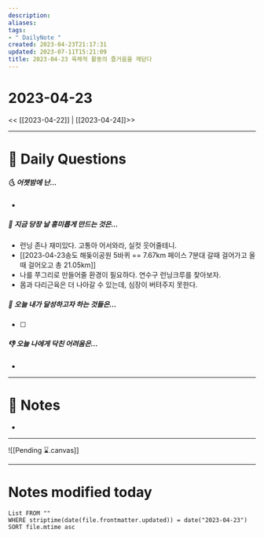 ```yaml
---
description:
aliases: 
tags:
- " DailyNote "
created: 2023-04-23T21:17:31
updated: 2023-07-11T15:21:09
title: 2023-04-23 육체적 활동의 즐거움을 깨닫다
---
```


# 2023-04-23

<< [[2023-04-22]] | [[2023-04-24]]>>

---
# 📅 Daily Questions

##### 🌜 어젯밤에 난...

- 

##### 🙌 지금 당장 날 흥미롭게 만드는 것은...

- 런닝 존나 재미있다. 고통아 어서와라, 실컷 웃어줄테니.
- [[2023-04-23송도 해돚이공원 5바퀴 == 7.67km 페이스 7분대 갈때 걸어가고 올때 걸어오고 총 21.05km]]
- 나를 쭈그리로 만들어줄 환경이 필요하다. 연수구 런닝크루를 찾아보자.
- 몸과 다리근육은 더 나아갈 수 있는데, 심장이 버텨주지 못한다.

##### 🚀 오늘 내가 달성하고자 하는 것들은...

- [ ] 

##### 👎 오늘 나에게 닥친 어려움은...

- 

---

# 📝 Notes

- 

___

![[Pending ⌛.canvas]]

---
# Notes modified today

```dataview
List FROM "" 
WHERE striptime(date(file.frontmatter.updated)) = date("2023-04-23") 
SORT file.mtime asc
```

